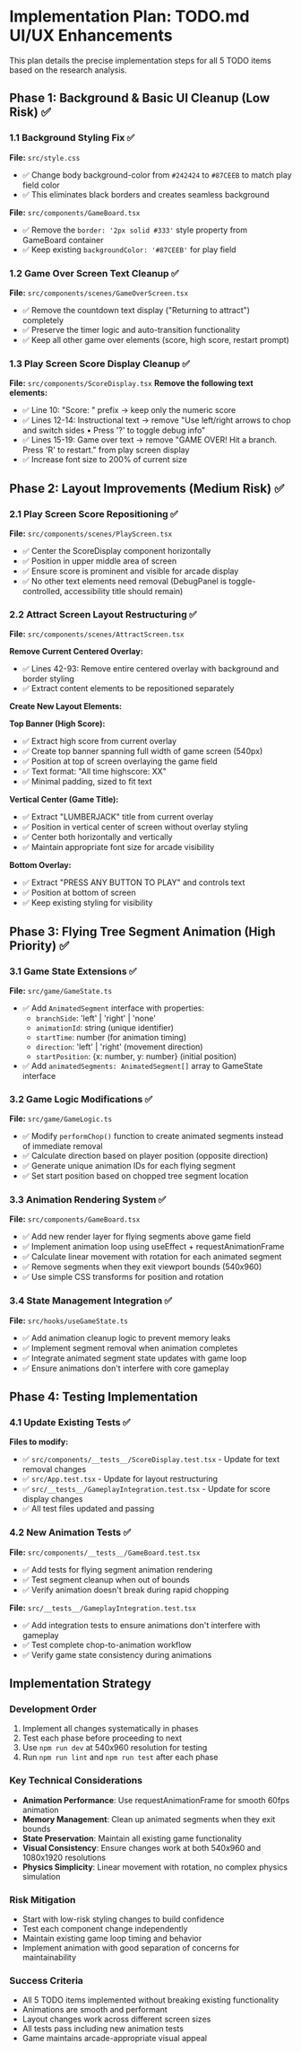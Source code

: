 # Implementation Plan: TODO.md UI/UX Enhancements

This plan details the precise implementation steps for all 5 TODO items based on the research analysis.

## Phase 1: Background & Basic UI Cleanup (Low Risk) ✅

### 1.1 Background Styling Fix ✅
**File:** `src/style.css`
- ✅ Change body background-color from `#242424` to `#87CEEB` to match play field color
- ✅ This eliminates black borders and creates seamless background

**File:** `src/components/GameBoard.tsx`
- ✅ Remove the `border: '2px solid #333'` style property from GameBoard container
- ✅ Keep existing `backgroundColor: '#87CEEB'` for play field

### 1.2 Game Over Screen Text Cleanup ✅
**File:** `src/components/scenes/GameOverScreen.tsx`
- ✅ Remove the countdown text display ("Returning to attract") completely
- ✅ Preserve the timer logic and auto-transition functionality
- ✅ Keep all other game over elements (score, high score, restart prompt)

### 1.3 Play Screen Score Display Cleanup ✅
**File:** `src/components/ScoreDisplay.tsx`
**Remove the following text elements:**
- ✅ Line 10: "Score: " prefix → keep only the numeric score
- ✅ Lines 12-14: Instructional text → remove "Use left/right arrows to chop and switch sides • Press '?' to toggle debug info"
- ✅ Lines 15-19: Game over text → remove "GAME OVER! Hit a branch. Press 'R' to restart." from play screen display
- ✅ Increase font size to 200% of current size

## Phase 2: Layout Improvements (Medium Risk) ✅

### 2.1 Play Screen Score Repositioning ✅
**File:** `src/components/scenes/PlayScreen.tsx`
- ✅ Center the ScoreDisplay component horizontally
- ✅ Position in upper middle area of screen
- ✅ Ensure score is prominent and visible for arcade display
- ✅ No other text elements need removal (DebugPanel is toggle-controlled, accessibility title should remain)

### 2.2 Attract Screen Layout Restructuring ✅
**File:** `src/components/scenes/AttractScreen.tsx`

**Remove Current Centered Overlay:**
- ✅ Lines 42-93: Remove entire centered overlay with background and border styling
- ✅ Extract content elements to be repositioned separately

**Create New Layout Elements:**

**Top Banner (High Score):**
- ✅ Extract high score from current overlay
- ✅ Create top banner spanning full width of game screen (540px)
- ✅ Position at top of screen overlaying the game field
- ✅ Text format: "All time highscore: XX"
- ✅ Minimal padding, sized to fit text

**Vertical Center (Game Title):**
- ✅ Extract "LUMBERJACK" title from current overlay
- ✅ Position in vertical center of screen without overlay styling
- ✅ Center both horizontally and vertically
- ✅ Maintain appropriate font size for arcade visibility

**Bottom Overlay:**
- ✅ Extract "PRESS ANY BUTTON TO PLAY" and controls text
- ✅ Position at bottom of screen
- ✅ Keep existing styling for visibility

## Phase 3: Flying Tree Segment Animation (High Priority) ✅

### 3.1 Game State Extensions ✅
**File:** `src/game/GameState.ts`
- ✅ Add `AnimatedSegment` interface with properties:
  - `branchSide`: 'left' | 'right' | 'none'
  - `animationId`: string (unique identifier)
  - `startTime`: number (for animation timing)
  - `direction`: 'left' | 'right' (movement direction)
  - `startPosition`: {x: number, y: number} (initial position)
- ✅ Add `animatedSegments: AnimatedSegment[]` array to GameState interface

### 3.2 Game Logic Modifications ✅
**File:** `src/game/GameLogic.ts`
- ✅ Modify `performChop()` function to create animated segments instead of immediate removal
- ✅ Calculate direction based on player position (opposite direction)
- ✅ Generate unique animation IDs for each flying segment
- ✅ Set start position based on chopped tree segment location

### 3.3 Animation Rendering System ✅
**File:** `src/components/GameBoard.tsx`
- ✅ Add new render layer for flying segments above game field
- ✅ Implement animation loop using useEffect + requestAnimationFrame
- ✅ Calculate linear movement with rotation for each animated segment
- ✅ Remove segments when they exit viewport bounds (540x960)
- ✅ Use simple CSS transforms for position and rotation

### 3.4 State Management Integration ✅
**File:** `src/hooks/useGameState.ts`
- ✅ Add animation cleanup logic to prevent memory leaks
- ✅ Implement segment removal when animation completes
- ✅ Integrate animated segment state updates with game loop
- ✅ Ensure animations don't interfere with core gameplay

## Phase 4: Testing Implementation

### 4.1 Update Existing Tests ✅
**Files to modify:**
- ✅ `src/components/__tests__/ScoreDisplay.test.tsx` - Update for text removal changes
- ✅ `src/App.test.tsx` - Update for layout restructuring  
- ✅ `src/__tests__/GameplayIntegration.test.tsx` - Update for score display changes
- ✅ All test files updated and passing

### 4.2 New Animation Tests ✅
**File:** `src/components/__tests__/GameBoard.test.tsx`
- ✅ Add tests for flying segment animation rendering
- ✅ Test segment cleanup when out of bounds
- ✅ Verify animation doesn't break during rapid chopping

**File:** `src/__tests__/GameplayIntegration.test.tsx`
- ✅ Add integration tests to ensure animations don't interfere with gameplay
- ✅ Test complete chop-to-animation workflow
- ✅ Verify game state consistency during animations

## Implementation Strategy

### Development Order
1. Implement all changes systematically in phases
2. Test each phase before proceeding to next
3. Use `npm run dev` at 540x960 resolution for testing
4. Run `npm run lint` and `npm run test` after each phase

### Key Technical Considerations
- **Animation Performance**: Use requestAnimationFrame for smooth 60fps animation
- **Memory Management**: Clean up animated segments when they exit bounds
- **State Preservation**: Maintain all existing game functionality
- **Visual Consistency**: Ensure changes work at both 540x960 and 1080x1920 resolutions
- **Physics Simplicity**: Linear movement with rotation, no complex physics simulation

### Risk Mitigation
- Start with low-risk styling changes to build confidence
- Test each component change independently
- Maintain existing game loop timing and behavior
- Implement animation with good separation of concerns for maintainability

### Success Criteria
- All 5 TODO items implemented without breaking existing functionality
- Animations are smooth and performant
- Layout changes work across different screen sizes
- All tests pass including new animation tests
- Game maintains arcade-appropriate visual appeal